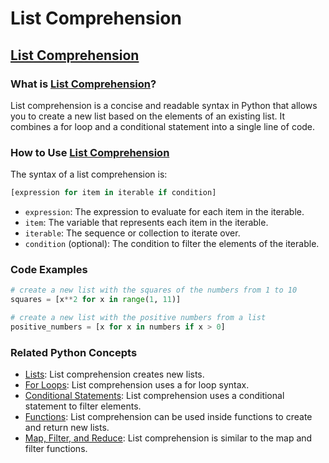 # List Comprehension 
## [List Comprehension](./../list-comprehension/)

### What is [List Comprehension](./../list-comprehension/)?
List comprehension is a concise and readable syntax in Python that allows you to create a new list based on the elements of an existing list. It combines a for loop and a conditional statement into a single line of code.

### How to Use [List Comprehension](./../list-comprehension/)
The syntax of a list comprehension is:

```python
[expression for item in iterable if condition]
```

- `expression`: The expression to evaluate for each item in the iterable.
- `item`: The variable that represents each item in the iterable.
- `iterable`: The sequence or collection to iterate over.
- `condition` (optional): The condition to filter the elements of the iterable.

### Code Examples
```python
# create a new list with the squares of the numbers from 1 to 10
squares = [x**2 for x in range(1, 11)]

# create a new list with the positive numbers from a list
positive_numbers = [x for x in numbers if x > 0]
```

### Related Python Concepts

- [Lists](./../lists/): List comprehension creates new lists.
- [For Loops](./../for-loops/): List comprehension uses a for loop syntax.
- [Conditional Statements](./../conditional-statements/): List comprehension uses a conditional statement to filter elements.
- [Functions](./../functions/): List comprehension can be used inside functions to create and return new lists.
- [Map, Filter, and Reduce](./../map,-filter,-and-reduce/): List comprehension is similar to the map and filter functions.